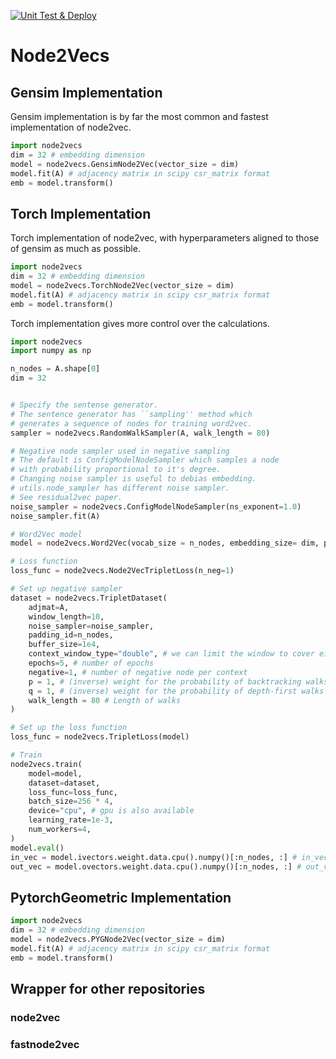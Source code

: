 [![Unit Test & Deploy](https://github.com/skojaku/node2vecs/actions/workflows/main.yml/badge.svg)](https://github.com/skojaku/node2vecs/actions/workflows/main.yml)

# Node2Vecs

## Gensim Implementation

Gensim implementation is by far the most common and fastest implementation of node2vec.

```python
import node2vecs
dim = 32 # embedding dimension
model = node2vecs.GensimNode2Vec(vector_size = dim)
model.fit(A) # adjacency matrix in scipy csr_matrix format
emb = model.transform()
```

## Torch Implementation

Torch implementation of node2vec, with hyperparameters aligned to those of gensim as much as possible.

```python
import node2vecs
dim = 32 # embedding dimension
model = node2vecs.TorchNode2Vec(vector_size = dim)
model.fit(A) # adjacency matrix in scipy csr_matrix format
emb = model.transform()
```

Torch implementation gives more control over the calculations.

```python
import node2vecs
import numpy as np

n_nodes = A.shape[0]
dim = 32


# Specify the sentense generator. 
# The sentence generator has ``sampling'' method which 
# generates a sequence of nodes for training word2vec.
sampler = node2vecs.RandomWalkSampler(A, walk_length = 80)

# Negative node sampler used in negative sampling
# The default is ConfigModelNodeSampler which samples a node 
# with probability proportional to it's degree.
# Changing noise sampler is useful to debias embedding. 
# utils.node_sampler has different noise sampler.
# See residual2vec paper.
noise_sampler = node2vecs.ConfigModelNodeSampler(ns_exponent=1.0)
noise_sampler.fit(A)

# Word2Vec model
model = node2vecs.Word2Vec(vocab_size = n_nodes, embedding_size= dim, padding_idx = n_nodes)

# Loss function
loss_func = node2vecs.Node2VecTripletLoss(n_neg=1)

# Set up negative sampler
dataset = node2vecs.TripletDataset(
    adjmat=A,
    window_length=10,
    noise_sampler=noise_sampler,
    padding_id=n_nodes,
    buffer_size=1e4,
    context_window_type="double", # we can limit the window to cover either side of center words. `context_window_type="double"` specifies a context window that extends both left and right of a focal node. context_window_type="left" or ="right" specifies that the window extends left or right, respectively.
    epochs=5, # number of epochs
    negative=1, # number of negative node per context
    p = 1, # (inverse) weight for the probability of backtracking walks 
    q = 1, # (inverse) weight for the probability of depth-first walks 
    walk_length = 80 # Length of walks
)

# Set up the loss function
loss_func = node2vecs.TripletLoss(model)

# Train
node2vecs.train(
    model=model,
    dataset=dataset,
    loss_func=loss_func,
    batch_size=256 * 4,
    device="cpu", # gpu is also available
    learning_rate=1e-3,
    num_workers=4,
)
model.eval()
in_vec = model.ivectors.weight.data.cpu().numpy()[:n_nodes, :] # in_vector
out_vec = model.ovectors.weight.data.cpu().numpy()[:n_nodes, :] # out_vector
```

## PytorchGeometric Implementation

```python
import node2vecs
dim = 32 # embedding dimension
model = node2vecs.PYGNode2Vec(vector_size = dim)
model.fit(A) # adjacency matrix in scipy csr_matrix format
emb = model.transform()
```


## Wrapper for other repositories

### node2vec

### fastnode2vec
